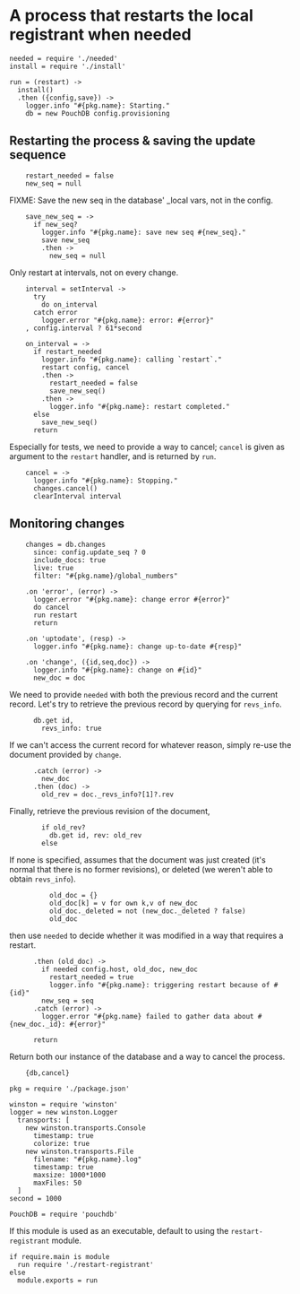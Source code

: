 A process that restarts the local registrant when needed
========================================================

    needed = require './needed'
    install = require './install'

    run = (restart) ->
      install()
      .then ({config,save}) ->
        logger.info "#{pkg.name}: Starting."
        db = new PouchDB config.provisioning

Restarting the process & saving the update sequence
---------------------------------------------------

        restart_needed = false
        new_seq = null

FIXME: Save the new seq in the database' _local vars, not in the config.

        save_new_seq = ->
          if new_seq?
            logger.info "#{pkg.name}: save new seq #{new_seq}."
            save new_seq
            .then ->
              new_seq = null

Only restart at intervals, not on every change.

        interval = setInterval ->
          try
            do on_interval
          catch error
            logger.error "#{pkg.name}: error: #{error}"
        , config.interval ? 61*second

        on_interval = ->
          if restart_needed
            logger.info "#{pkg.name}: calling `restart`."
            restart config, cancel
            .then ->
              restart_needed = false
              save_new_seq()
            .then ->
              logger.info "#{pkg.name}: restart completed."
          else
            save_new_seq()
          return

Especially for tests, we need to provide a way to cancel; `cancel` is given as argument to the `restart` handler, and is returned by `run`.

        cancel = ->
          logger.info "#{pkg.name}: Stopping."
          changes.cancel()
          clearInterval interval

Monitoring changes
------------------

        changes = db.changes
          since: config.update_seq ? 0
          include_docs: true
          live: true
          filter: "#{pkg.name}/global_numbers"

        .on 'error', (error) ->
          logger.error "#{pkg.name}: change error #{error}"
          do cancel
          run restart
          return

        .on 'uptodate', (resp) ->
          logger.info "#{pkg.name}: change up-to-date #{resp}"

        .on 'change', ({id,seq,doc}) ->
          logger.info "#{pkg.name}: change on #{id}"
          new_doc = doc

We need to provide `needed` with both the previous record and the current record. Let's try to retrieve the previous record by querying for `revs_info`.

          db.get id,
            revs_info: true

If we can't access the current record for whatever reason, simply re-use the document provided by `change`.

          .catch (error) ->
            new_doc
          .then (doc) ->
            old_rev = doc._revs_info?[1]?.rev

Finally, retrieve the previous revision of the document,

            if old_rev?
              db.get id, rev: old_rev
            else

If none is specified, assumes that the document was just created (it's normal that there is no former revisions), or deleted (we weren't able to obtain `revs_info`).

              old_doc = {}
              old_doc[k] = v for own k,v of new_doc
              old_doc._deleted = not (new_doc._deleted ? false)
              old_doc

then use `needed` to decide whether it was modified in a way that requires a restart.

          .then (old_doc) ->
            if needed config.host, old_doc, new_doc
              restart_needed = true
              logger.info "#{pkg.name}: triggering restart because of #{id}"
            new_seq = seq
          .catch (error) ->
            logger.error "#{pkg.name} failed to gather data about #{new_doc._id}: #{error}"

          return

Return both our instance of the database and a way to cancel the process.

        {db,cancel}

    pkg = require './package.json'

    winston = require 'winston'
    logger = new winston.Logger
      transports: [
        new winston.transports.Console
          timestamp: true
          colorize: true
        new winston.transports.File
          filename: "#{pkg.name}.log"
          timestamp: true
          maxsize: 1000*1000
          maxFiles: 50
      ]
    second = 1000

    PouchDB = require 'pouchdb'

If this module is used as an executable, default to using the `restart-registrant` module.

    if require.main is module
      run require './restart-registrant'
    else
      module.exports = run
